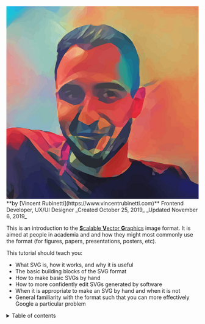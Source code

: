 ---
---

<div class="col">
  <a href="https://www.vincentrubinetti.com">
    <img src="images/vr.jpg" class="vr">
  </a>
</div>

<div class="col" markdown="1">
  **by [Vincent Rubinetti](https://www.vincentrubinetti.com)**  
  Frontend Developer, UX/UI Designer  
  _Created October 25, 2019_  
  _Updated November 6, 2019_
</div>

This is an introduction to the [**S**calable **V**ector **G**raphics](https://en.wikipedia.org/wiki/Scalable_Vector_Graphics) image format.
It is aimed at people in academia and and how they might most commonly use the format (for figures, papers, presentations, posters, etc).

This tutorial should teach you:

- What SVG is, how it works, and why it is useful
- The basic building blocks of the SVG format
- How to make basic SVGs by hand
- How to more confidently edit SVGs generated by software
- When it is appropriate to make an SVG by hand and when it is not
- General familiarity with the format such that you can more effectively Google a particular problem

<details id="toc">
  <summary>
    Table of contents
  </summary>
</details>
